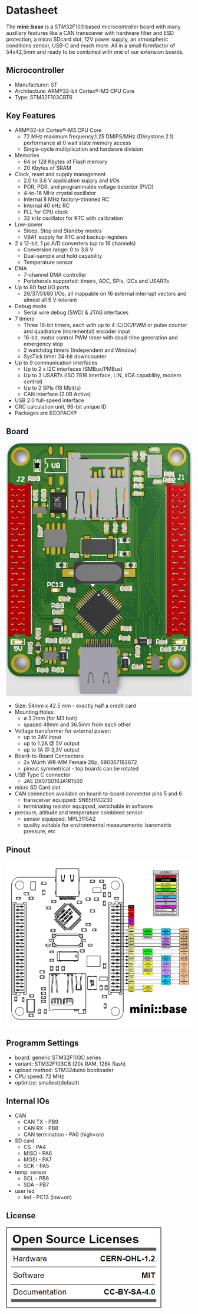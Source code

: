 # Datasheet
The **mini::base** is a STM32F103 based microcontroller board with many auxiliary features like a CAN transciever with hardware filter and ESD protection, a micro SDcard slot, 12V power supply, an atmospheric conditions sensor, USB-C and much more. All in a small formfactor of 54x42,5mm and ready to be combined with one of our extension boards.  
 
## Microcontroller
* Manufacturer: ST
* Architecture: ARM®32-bit Cortex®-M3 CPU Core
* Type: STM32F103CBT6
## Key Features 
* ARM®32-bit Cortex®-M3 CPU Core
  * 72 MHz maximum frequency,1.25 DMIPS/MHz (Dhrystone 2.1) performance at 0 wait state memory access
  * Single-cycle multiplication and hardware division
* Memories
  * 64 or 128 Kbytes of Flash memory
  * 20 Kbytes of SRAM
* Clock, reset and supply management
  * 2.0 to 3.6 V application supply and I/Os
  * POR, PDR, and programmable voltage detector (PVD)
  * 4-to-16 MHz crystal oscillator
  * Internal 8 MHz factory-trimmed RC
  * Internal 40 kHz RC
  * PLL for CPU clock
  * 32 kHz oscillator for RTC with calibration
* Low-power
  * Sleep, Stop and Standby modes
  * VBAT supply for RTC and backup registers
* 2 x 12-bit, 1 μs A/D converters (up to 16 channels)
  * Conversion range: 0 to 3.6 V
  * Dual-sample and hold capability
  * Temperature sensor
* DMA
  * 7-channel DMA controller
  * Peripherals supported: timers, ADC, SPIs, I2Cs and USARTs
* Up to 80 fast I/O ports
  * 26/37/51/80 I/Os, all mappable on 16 external interrupt vectors and almost all 5 V-tolerant
* Debug mode
  * Serial wire debug (SWD) & JTAG interfaces
* 7 timers
  * Three 16-bit timers, each with up to 4 IC/OC/PWM or pulse counter and quadrature (incremental) encoder input
  * 16-bit, motor control PWM timer with dead-time generation and emergency stop
  * 2 watchdog timers (Independent and Window)
  * SysTick timer 24-bit downcounter
* Up to 9 communication interfaces
  * Up to 2 x I2C interfaces (SMBus/PMBus)
  * Up to 3 USARTs (ISO 7816 interface, LIN, IrDA capability, modem control)
  * Up to 2 SPIs (18 Mbit/s)
  * CAN interface (2.0B Active)
* USB 2.0 full-speed interface
* CRC calculation unit, 96-bit unique ID
* Packages are ECOPACK®

## Board
![mini::base](./pictures/mini_base_front.png "mini::base")
* Size: 54mm x 42.5 mm - exactly half a credit card
* Mounting Holes:
  * ø 3.2mm (for M3 bolt)
  * spaced 48mm and  36.5mm from each other
* Voltage transformer for external power:
  * up to 24V input
  * up to 1.2A @ 5V output
  * up to 1A @ 3,3V output
* Board-to-Board Connectors:
  * 2x Würth WR-MM Female 26p, 690367182672
  * pinout symmetrical - top boards can be rotated
* USB Type C connector
  * JAE DX07S016JA1R1500
* micro SD Card slot 
* CAN connection available on board-to-board connector pins 5 and 6
  * transceiver equipped: SN65HVD230
  * terminating resistor equipped, switchable in software
* pressure, altitude and temperature combined sensor
  * sensor equipped: MPL3115A2
  * quality suitable for environmental measurements: barometric pressure, etc

## Pinout
![pinout](./pictures/mini_base_pinout.png "pinout")

## Programm Settings
* board: generic STM32F103C series
* variant: STM32F103CB (20k RAM, 128k flash)
* upload method: STM32duino bootloader
* CPU speed: 72 MHz 
* optimize: smallest(default)
## Internal IOs
* CAN
  * CAN TX - PB9
  * CAN RX - PB8
  * CAN termination - PA0 (high=on)
* SD card
  * CS - PA4
  * MISO - PA6
  * MOSI - PA7
  * SCK - PA5
* temp. sensor
  * SCL - PB6
  * SDA - PB7
* user led
  * led - PC13 (low=on)
  
## License
![license](./pictures/Bild_2020-11-09_170201.png "license")

